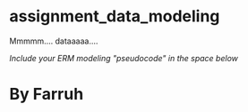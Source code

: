 # assignment_data_modeling
Mmmmm.... dataaaaa....

*Include your ERM modeling "pseudocode" in the space below*
# By Farruh